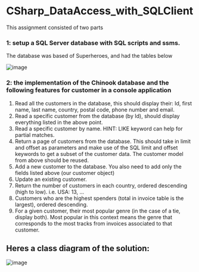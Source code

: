 # CSharp_DataAccess_with_SQLClient

This assignment consisted of two parts

### 1: setup a SQL Server database with SQL scripts and ssms.

The database was based of Superheroes, and had the tables below

![image](https://user-images.githubusercontent.com/6428939/220162109-34390d1c-7318-4cda-add0-e94aede198e8.png)


### 2: the implementation of the Chinook database and the following features for customer in a console application

1. Read all the customers in the database, this should display their: Id, first name, last name, country, postal code,
phone number and email.
2. Read a specific customer from the database (by Id), should display everything listed in the above point.
3. Read a specific customer by name. HINT: LIKE keyword can help for partial matches.
4. Return a page of customers from the database. This should take in limit and offset as parameters and make use
of the SQL limit and offset keywords to get a subset of the customer data. The customer model from above
should be reused.
5. Add a new customer to the database. You also need to add only the fields listed above (our customer object)
6. Update an existing customer.
7. Return the number of customers in each country, ordered descending (high to low). i.e. USA: 13, ...
8. Customers who are the highest spenders (total in invoice table is the largest), ordered descending.
9. For a given customer, their most popular genre (in the case of a tie, display both). Most popular in this context
means the genre that corresponds to the most tracks from invoices associated to that customer.

## Heres a class diagram of the solution:
![image](https://user-images.githubusercontent.com/6428939/220161501-fb6fe94a-0b80-4af3-bf5a-4616f09fe052.png)
